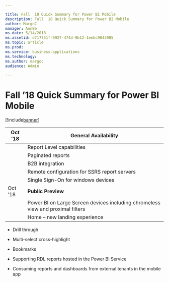 ```yaml
---

title: Fall  18 Quick Summary for Power BI Mobile
description: Fall  18 Quick Summary for Power BI Mobile
author: MargoC
manager: AnnBe
ms.date: 5/14/2018
ms.assetid: d717751f-9927-474d-9b12-1eebc9043985
ms.topic: article
ms.prod: 
ms.service: business-applications
ms.technology: 
ms.author: margoc
audience: Admin

---
```

#  Fall ’18 Quick Summary for Power BI Mobile


[!include[banner](../../../../includes/banner.md)]

| Oct ’18 | **General Availability**                                                        |
|---------|---------------------------------------------------------------------------------|
|         | Report Level capabilities                                                       |
|         | Paginated reports                                                               |
|         | B2B integration                                                                 |
|         | Remote configuration for SSRS report servers                                    |
|         | Single Sign-On for windows devices                                              |
| Oct ’18 | **Public Preview**                                                              |
|         | Power BI on Large Screen devices including chromeless view and proximal filters |
|         | Home – new landing experience                                                   |

-   Drill through

-   Multi-select cross-highlight

-   Bookmarks



-   Supporting RDL reports hosted in the Power BI Service

-   Consuming reports and dashboards from external tenants in the mobile app
